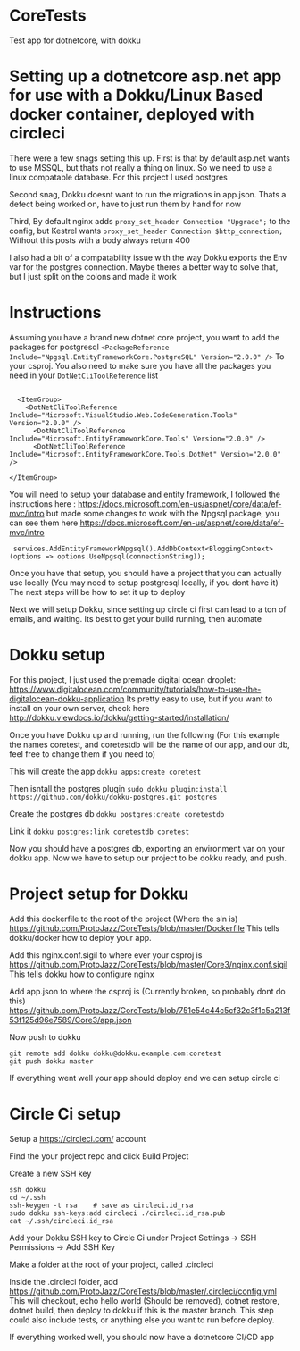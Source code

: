 # CoreTests
Test app for dotnetcore, with dokku

# Setting up a dotnetcore asp.net app for use with a Dokku/Linux Based docker container, deployed with circleci

There were a few snags setting this up. First is that by default asp.net wants to use MSSQL, but thats not really a thing on linux. So we need to use a linux compatable database. For this project I used postgres

Second snag, Dokku doesnt want to run the migrations in app.json. Thats a defect being worked on, have to just run them by hand for now

Third, By default nginx adds `proxy_set_header Connection "Upgrade";` to the config, but Kestrel wants `proxy_set_header Connection $http_connection;`  Without this posts with a body always return 400

I also had a bit of a compatability issue with the way Dokku exports the Env var for the postgres connection. Maybe theres a better way to solve that, but I just split on the colons and made it work

# Instructions

Assuming you have a brand new dotnet core project, you want to add the packages for postgresql
`<PackageReference Include="Npgsql.EntityFrameworkCore.PostgreSQL" Version="2.0.0" />` 
To your csproj. You also need to make sure you have all the packages you need in your `DotNetCliToolReference` list 
```

  <ItemGroup>
    <DotNetCliToolReference Include="Microsoft.VisualStudio.Web.CodeGeneration.Tools" Version="2.0.0" />
      <DotNetCliToolReference Include="Microsoft.EntityFrameworkCore.Tools" Version="2.0.0" />
      <DotNetCliToolReference Include="Microsoft.EntityFrameworkCore.Tools.DotNet" Version="2.0.0" />

</ItemGroup>
```
You will need to setup your database and entity framework, I followed the instructions here : https://docs.microsoft.com/en-us/aspnet/core/data/ef-mvc/intro but made some changes to work with the Npgsql package, you can see them here https://docs.microsoft.com/en-us/aspnet/core/data/ef-mvc/intro

` services.AddEntityFrameworkNpgsql().AddDbContext<BloggingContext>(options => options.UseNpgsql(connectionString));`

Once you have that setup, you should have a project that you can actually use locally (You may need to setup postgresql locally, if you dont have it) The next steps will be how to set it up to deploy

Next we will setup Dokku, since setting up circle ci first can lead to a ton of emails, and waiting. Its best to get your build running, then automate

# Dokku setup

For this project, I just used the premade digital ocean droplet: https://www.digitalocean.com/community/tutorials/how-to-use-the-digitalocean-dokku-application  Its pretty easy to use, but if you want to install on your own server, check here http://dokku.viewdocs.io/dokku/getting-started/installation/ 

Once you have Dokku up and running, run the following (For this example the names coretest, and coretestdb will be the name of our app, and our db, feel free to change them if you need to)

This will create the app
`dokku apps:create coretest` 

Then isntall the postgres plugin
`sudo dokku plugin:install https://github.com/dokku/dokku-postgres.git postgres`

Create the postgres db
`dokku postgres:create coretestdb`

Link it
`dokku postgres:link coretestdb coretest`

Now you should have a postgres db, exporting an environment var on your dokku app. Now we have to setup our project to be dokku ready, and push. 

# Project setup for Dokku

Add this dockerfile to the root of the project (Where the sln is)
https://github.com/ProtoJazz/CoreTests/blob/master/Dockerfile
This tells dokku/docker how to deploy your app.

Add this nginx.conf.sigil to where ever your csproj is
https://github.com/ProtoJazz/CoreTests/blob/master/Core3/nginx.conf.sigil
This tells dokku how to configure nginx

Add app.json to where the csproj is (Currently broken, so probably dont do this)
https://github.com/ProtoJazz/CoreTests/blob/751e54c44c5cf32c3f1c5a213f53f125d96e7589/Core3/app.json

Now push to dokku
```
git remote add dokku dokku@dokku.example.com:coretest
git push dokku master
```

If everything went well your app should deploy and we can setup circle ci

# Circle Ci setup
Setup a https://circleci.com/ account

Find the your project repo and click Build Project

Create a new SSH key
```
ssh dokku
cd ~/.ssh
ssh-keygen -t rsa    # save as circleci.id_rsa
sudo dokku ssh-keys:add circleci ./circleci.id_rsa.pub
cat ~/.ssh/circleci.id_rsa
```

Add your Dokku SSH key to Circle Ci under Project Settings -> SSH Permissions -> Add SSH Key

Make a folder at the root of your project, called .circleci

Inside the .circleci folder, add https://github.com/ProtoJazz/CoreTests/blob/master/.circleci/config.yml
This will checkout, echo hello world (Should be removed), dotnet restore, dotnet build, then deploy to dokku if this is the master branch. 
This step could also include tests, or anything else you want to run before deploy. 

If everything worked well, you should now have a dotnetcore CI/CD app
